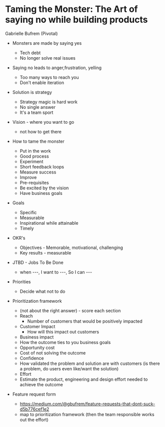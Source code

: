 # Taming the Monster: The Art of saying no while building products
Gabrielle Bufrem (Pivotal)


* Monsters are made by saying yes
  * Tech debt
  * No longer solve real issues


* Saying no leads to anger,frustration, yelling
  * Too many ways to reach you
  * Don't enable iteration


* Solution is strategy
  * Strategy magic is hard work
  * No single answer
  * It's a team sport


* Vision - where you want to go
  * not how to get there


* How to tame the monster
  *  Put in the work
  *  Good process
  *  Experiment
  *  Short feedback loops
  *  Measure success
  *  Improve
  *  Pre-requisites
  *  Be excited by the vision
  *  Have business goals


* Goals
  * Specific
  * Measurable
  * Inspirational while attainable
  * Timely


* OKR's
  * Objectives - Memorable, motivational, challenging
  * Key results - measurable


* JTBD - Jobs To Be Done
  * when ---, I want to ---, So I can ---


* Priorities
  * Decide what not to do


* Prioritization framework
  * (not about the right answer) - score each section
  * Reach
    *   Number of customers that would be positively impacted
  * Customer Impact
    *   How will this impact out customers
  * Business impact
  *   How the outcome ties to you business goals
  * Opportunity cost
  *   Cost of not solving the outcome
  * Confidence
  *   How validated the problem and solution are with customers (is there a problem, do users even like/want the solution)
  * Effort
  *   Estimate the product, engineering and design effort needed to achieve the outcome


* Feature request form
  * https://medium.com/@gbufrem/feature-requests-that-dont-suck-d5b776cef1e2
  * map to prioritization framework (then the team responsible works out the effort)

